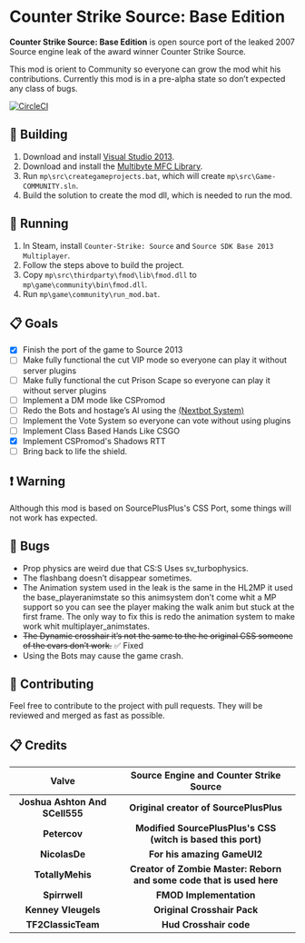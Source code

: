# Counter Strike Source: Base Edition

**Counter Strike Source: Base Edition** is open source port of the leaked 2007 Source engine leak of the award winner Counter Strike Source. 

This mod is orient to Community so everyone can grow the mod whit his contributions.
Currently this mod is in a pre-alpha state so don’t expected any class of bugs.

[![CircleCI](https://circleci.com/gh/FriskTheFallenHuman/css-community.svg?style=svg)](https://circleci.com/gh/FriskTheFallenHuman/css-community)

## :hammer: Building

1. Download and install [Visual Studio 2013](https://go.microsoft.com/fwlink/?LinkId=532495&clcid=0x409).
2. Download and install the [Multibyte MFC Library](https://www.microsoft.com/en-gb/download/details.aspx?id=40770).
3. Run `mp\src\creategameprojects.bat`, which will create `mp\src\Game-COMMUNITY.sln`.
4. Build the solution to create the mod dll, which is needed to run the mod.


## :running: Running

1. In Steam, install `Counter-Strike: Source` and `Source SDK Base 2013 Multiplayer`.
2. Follow the steps above to build the project.
3. Copy `mp\src\thirdparty\fmod\lib\fmod.dll` to `mp\game\community\bin\fmod.dll`.
4. Run `mp\game\community\run_mod.bat`.

## :clipboard: Goals

- [x] Finish the port of the game to Source 2013
- [ ] Make fully functional the cut VIP mode so everyone can play it without server plugins
- [ ] Make fully functional the cut Prison Scape so everyone can play it without server plugins
- [ ] Implement a DM mode like CSPromod
- [ ] Redo the Bots and hostage’s AI using the [(Nextbot System)](https://developer.valvesoftware.com/wiki/NextBot)
- [ ] Implement the Vote System so everyone can vote without using plugins
- [ ] Implement Class Based Hands Like CSGO
- [x] Implement CSPromod's Shadows RTT
- [ ] Bring back to life the shield.

## :heavy_exclamation_mark: Warning

Although this mod is based on SourcePlusPlus's CSS Port, some things will not work has expected.

## :bug: Bugs

- Prop physics are weird due that CS:S Uses sv_turbophysics.
- The flashbang doesn’t disappear sometimes.
- The Animation system used in the leak is the same in the HL2MP it used the base_playeranimstate so this animsystem don’t come whit a MP support so you can see the player making the walk anim but stuck at the first frame.
  The only way to fix this is redo the animation system to make work whit multiplayer_animstates.
- ~~The Dynamic crosshair it’s not the same to the he original CSS someone of the cvars don’t work.~~ :white_check_mark: Fixed
- Using the Bots may cause the game crash. 

## :mega: Contributing

Feel free to contribute to the project with pull requests. They will be reviewed and merged as fast as possible.

## :clipboard: Credits

|           **Valve**            |           Source Engine and Counter Strike Source            |
| :----------------------------: | :----------------------------------------------------------: |
| **Joshua Ashton And SCell555** |            **Original creator of SourcePlusPlus**            |
|          **Petercov**          | **Modified SourcePlusPlus's CSS (witch is based this port)** |
|         **NicolasDe**          |                 **For his amazing GameUI2**                  |
|        **TotallyMehis**        | **Creator of Zombie Master: Reborn and some code that is used here** |
|         **Spirrwell**          |                   **FMOD Implementation**                    |
|      **Kenney Vleugels**       |                 **Original Crosshair Pack**                  |
|       **TF2ClassicTeam**       |                    **Hud Crosshair code**                    |
